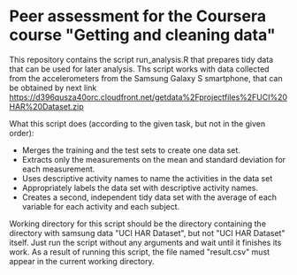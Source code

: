 # Peer assessment for the Coursera course "Getting and cleaning data"

This repository contains the script run_analysis.R that prepares tidy data that can be used for later analysis. Ths script works with data collected from the accelerometers from the Samsung Galaxy S smartphone, that can be obtained by next link https://d396qusza40orc.cloudfront.net/getdata%2Fprojectfiles%2FUCI%20HAR%20Dataset.zip

What this script does (according to the given task, but not in the given order):
* Merges the training and the test sets to create one data set.
* Extracts only the measurements on the mean and standard deviation for each measurement. 
* Uses descriptive activity names to name the activities in the data set
* Appropriately labels the data set with descriptive activity names. 
* Creates a second, independent tidy data set with the average of each variable for each activity and each subject. 

Working directory for this script should be the directory containing the directory with samsung data "UCI HAR Dataset", but not "UCI HAR Dataset" itself. Just run the script without any arguments and wait until it finishes its work. As a result of running this script, the file named "result.csv" must appear in the current working directory.
